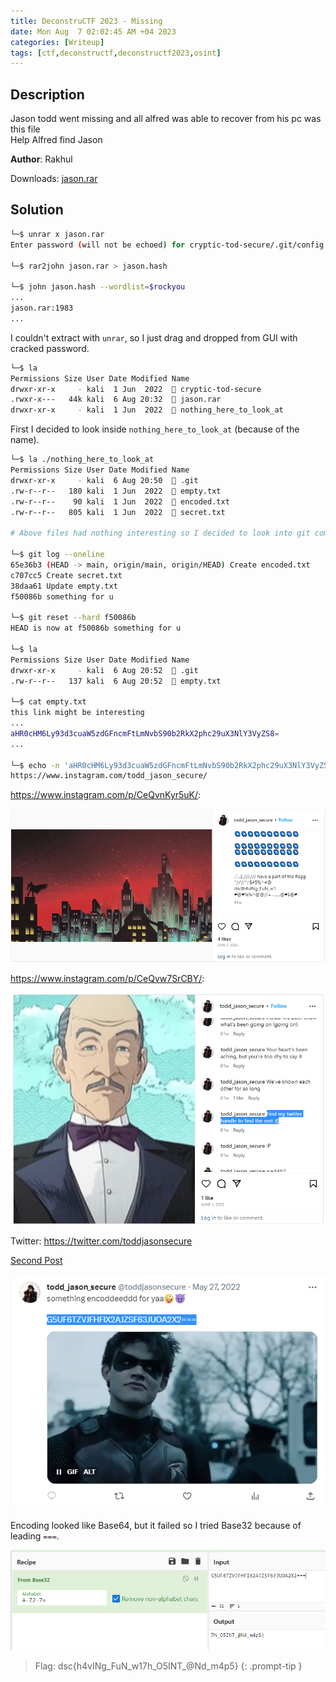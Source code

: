 ```yaml
---
title: DeconstruCTF 2023 - Missing
date: Mon Aug  7 02:02:45 AM +04 2023
categories: [Writeup]
tags: [ctf,deconstructf,deconstructf2023,osint]
---
```


## Description
 
Jason todd went missing and all alfred was able to recover from his pc was this file  
Help Alfred find Jason  
  
**Author**: Rakhul

Downloads: [jason.rar](https://traboda-arena-87.s3.amazonaws.com/files/attachments/jason_73601a3a-498f-42fc-9d94-5f376b21eaea.rar?X-Amz-Algorithm=AWS4-HMAC-SHA256&X-Amz-Credential=AKIA6GUFVMV6HO3NYL6Z%2F20230806%2Fap-south-1%2Fs3%2Faws4_request&X-Amz-Date=20230806T162604Z&X-Amz-Expires=3600&X-Amz-SignedHeaders=host&X-Amz-Signature=6700ca61c40eaa9a35ba55e67fd5912f6a1c63ba7c2f6fd888c5d8e81ddaa9ac)

## Solution 

```bash
└─$ unrar x jason.rar
Enter password (will not be echoed) for cryptic-tod-secure/.git/config: 

└─$ rar2john jason.rar > jason.hash

└─$ john jason.hash --wordlist=$rockyou
...
jason.rar:1983
...
```

I couldn't extract with `unrar`, so I just drag and dropped from GUI with cracked password.

```bash
└─$ la
Permissions Size User Date Modified Name
drwxr-xr-x     - kali  1 Jun  2022   cryptic-tod-secure
.rwxr-x---   44k kali  6 Aug 20:32   jason.rar
drwxr-xr-x     - kali  1 Jun  2022   nothing_here_to_look_at
```

First I decided to look inside `nothing_here_to_look_at` (because of the name).

```bash
└─$ la ./nothing_here_to_look_at 
Permissions Size User Date Modified Name
drwxr-xr-x     - kali  6 Aug 20:50   .git
.rw-r--r--   180 kali  1 Jun  2022   empty.txt
.rw-r--r--    90 kali  1 Jun  2022   encoded.txt
.rw-r--r--   805 kali  1 Jun  2022   secret.txt

# Above files had nothing interesting so I decided to look into git commits.

└─$ git log --oneline
65e36b3 (HEAD -> main, origin/main, origin/HEAD) Create encoded.txt
c707cc5 Create secret.txt
38daa61 Update empty.txt
f50086b something for u
                                                                       
└─$ git reset --hard f50086b
HEAD is now at f50086b something for u
                                                                                                                                                                                                                  
└─$ la                           
Permissions Size User Date Modified Name
drwxr-xr-x     - kali  6 Aug 20:52   .git
.rw-r--r--   137 kali  6 Aug 20:52   empty.txt
                                                                                                                                                                                                                  
└─$ cat empty.txt 
this link might be interesting
...
aHR0cHM6Ly93d3cuaW5zdGFncmFtLmNvbS90b2RkX2phc29uX3NlY3VyZS8=
...

└─$ echo -n 'aHR0cHM6Ly93d3cuaW5zdGFncmFtLmNvbS90b2RkX2phc29uX3NlY3VyZS8=' | base64 -d
https://www.instagram.com/todd_jason_secure/         
```

<https://www.instagram.com/p/CeQvnKyr5uK/>:

![missing-1](/assets/images/deconstructf/2023/missing-1.png)

<https://www.instagram.com/p/CeQvw7SrCBY/>:

![missing-2](/assets/images/deconstructf/2023/missing-2.png)

Twitter: <https://twitter.com/toddjasonsecure>

[Second Post](https://twitter.com/toddjasonsecure/status/1530077483424714752?s=20)

![missing-3](/assets/images/deconstructf/2023/missing-3.png)

Encoding looked like Base64, but it failed so I tried Base32 because of leading `===`.

![missing-4](/assets/images/deconstructf/2023/missing-4.png)

> Flag: dsc{h4vINg_FuN_w17h_O5INT_@Nd_m4p5}
{: .prompt-tip }